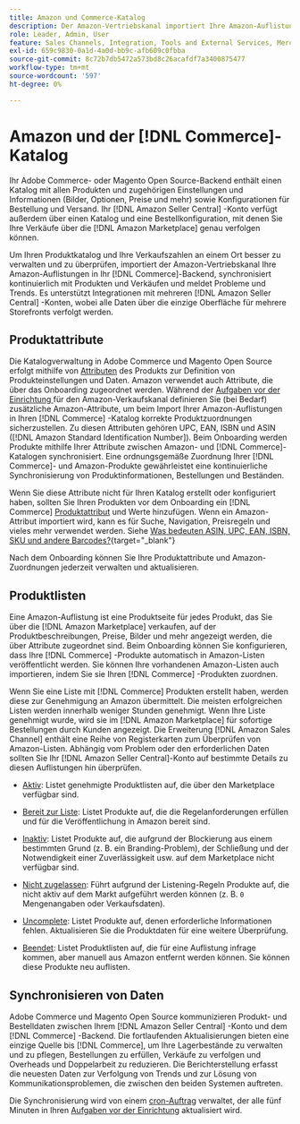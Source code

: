 ```yaml
---
title: Amazon und Commerce-Katalog
description: Der Amazon-Vertriebskanal importiert Ihre Amazon-Auflistungen in Ihr Commerce-Backend und synchronisiert sie kontinuierlich mit Produkten und Verkäufen.
role: Leader, Admin, User
feature: Sales Channels, Integration, Tools and External Services, Merchandising, Catalog Management
exl-id: 659c9830-0a1d-4a0d-bb9c-afb609c0fbba
source-git-commit: 8c72b7db5472a573bd8c26acafdf7a3400875477
workflow-type: tm+mt
source-wordcount: '597'
ht-degree: 0%

---
```


# Amazon und der [!DNL Commerce]-Katalog

Ihr Adobe Commerce- oder Magento Open Source-Backend enthält einen Katalog mit allen Produkten und zugehörigen Einstellungen und Informationen (Bilder, Optionen, Preise und mehr) sowie Konfigurationen für Bestellung und Versand. Ihr [!DNL Amazon Seller Central] -Konto verfügt außerdem über einen Katalog und eine Bestellkonfiguration, mit denen Sie Ihre Verkäufe über die [!DNL Amazon Marketplace] genau verfolgen können.

Um Ihren Produktkatalog und Ihre Verkaufszahlen an einem Ort besser zu verwalten und zu überprüfen, importiert der Amazon-Vertriebskanal Ihre Amazon-Auflistungen in Ihr [!DNL Commerce]-Backend, synchronisiert kontinuierlich mit Produkten und Verkäufen und meldet Probleme und Trends. Es unterstützt Integrationen mit mehreren [!DNL Amazon Seller Central] -Konten, wobei alle Daten über die einzige Oberfläche für mehrere Storefronts verfolgt werden.

## Produktattribute

Die Katalogverwaltung in Adobe Commerce und Magento Open Source erfolgt mithilfe von [Attributen](https://experienceleague.adobe.com/docs/commerce-admin/catalog/product-attributes/product-attributes.html) des Produkts zur Definition von Produkteinstellungen und Daten. Amazon verwendet auch Attribute, die über das Onboarding zugeordnet werden. Während der [Aufgaben vor der Einrichtung ](./amazon-pre-setup-tasks.md) für den Amazon-Verkaufskanal definieren Sie (bei Bedarf) zusätzliche Amazon-Attribute, um beim Import Ihrer Amazon-Auflistungen in Ihren [!DNL Commerce] -Katalog korrekte Produktzuordnungen sicherzustellen. Zu diesen Attributen gehören UPC, EAN, ISBN und ASIN ([!DNL Amazon Standard Identification Number]). Beim Onboarding werden Produkte mithilfe Ihrer Attribute zwischen Amazon- und [!DNL Commerce]-Katalogen synchronisiert. Eine ordnungsgemäße Zuordnung Ihrer [!DNL Commerce]- und Amazon-Produkte gewährleistet eine kontinuierliche Synchronisierung von Produktinformationen, Bestellungen und Beständen.

Wenn Sie diese Attribute nicht für Ihren Katalog erstellt oder konfiguriert haben, sollten Sie Ihren Produkten vor dem Onboarding ein [!DNL Commerce] [Produktattribut](https://experienceleague.adobe.com/docs/commerce-admin/catalog/product-attributes/product-attributes.html) und Werte hinzufügen. Wenn ein Amazon-Attribut importiert wird, kann es für Suche, Navigation, Preisregeln und vieles mehr verwendet werden. Siehe [Was bedeuten ASIN, UPC, EAN, ISBN, SKU und andere Barcodes?](https://sellerskills.com/multi-channel-operations/what-asin-upc-ean-isbn-sku-and-other-barcodes-mean/#what-is-isbn-number){target="_blank"}

Nach dem Onboarding können Sie Ihre Produktattribute und Amazon-Zuordnungen jederzeit verwalten und aktualisieren.

## Produktlisten

Eine Amazon-Auflistung ist eine Produktseite für jedes Produkt, das Sie über die [!DNL Amazon Marketplace] verkaufen, auf der Produktbeschreibungen, Preise, Bilder und mehr angezeigt werden, die über Attribute zugeordnet sind. Beim Onboarding können Sie konfigurieren, dass Ihre [!DNL Commerce] -Produkte automatisch in Amazon-Listen veröffentlicht werden. Sie können Ihre vorhandenen Amazon-Listen auch importieren, indem Sie sie Ihren [!DNL Commerce] -Produkten zuordnen.

Wenn Sie eine Liste mit [!DNL Commerce] Produkten erstellt haben, werden diese zur Genehmigung an Amazon übermittelt. Die meisten erfolgreichen Listen werden innerhalb weniger Stunden genehmigt. Wenn Ihre Liste genehmigt wurde, wird sie im [!DNL Amazon Marketplace] für sofortige Bestellungen durch Kunden angezeigt. Die Erweiterung [!DNL Amazon Sales Channel] enthält eine Reihe von Registerkarten zum Überprüfen von Amazon-Listen. Abhängig vom Problem oder den erforderlichen Daten sollten Sie Ihr [!DNL Amazon Seller Central]-Konto auf bestimmte Details zu diesen Auflistungen hin überprüfen.

- [Aktiv](./active-listings.md): Listet genehmigte Produktlisten auf, die über den Marketplace verfügbar sind.

- [ Bereit zur Liste](./ready-to-list.md): Listet Produkte auf, die die Regelanforderungen erfüllen und für die Veröffentlichung in Amazon bereit sind.

- [Inaktiv](./inactive-listings.md): Listet Produkte auf, die aufgrund der Blockierung aus einem bestimmten Grund (z. B. ein Branding-Problem), der Schließung und der Notwendigkeit einer Zuverlässigkeit usw. auf dem Marketplace nicht verfügbar sind.

- [Nicht zugelassen](./ineligible-listings.md): Führt aufgrund der Listening-Regeln Produkte auf, die nicht aktiv auf dem Markt aufgeführt werden können (z. B. `0` Mengenangaben oder Verkaufsdaten).

- [Uncomplete](./incomplete-listings.md): Listet Produkte auf, denen erforderliche Informationen fehlen. Aktualisieren Sie die Produktdaten für eine weitere Überprüfung.

- [Beendet](./ended-listings.md): Listet Produktlisten auf, die für eine Auflistung infrage kommen, aber manuell aus Amazon entfernt werden können. Sie können diese Produkte neu auflisten.

## Synchronisieren von Daten

Adobe Commerce und Magento Open Source kommunizieren Produkt- und Bestelldaten zwischen Ihrem [!DNL Amazon Seller Central] -Konto und dem [!DNL Commerce] -Backend. Die fortlaufenden Aktualisierungen bieten eine einzige Quelle bis [!DNL Commerce], um Ihre Lagerbestände zu verwalten und zu pflegen, Bestellungen zu erfüllen, Verkäufe zu verfolgen und Overheads und Doppelarbeit zu reduzieren. Die Berichterstellung erfasst die neuesten Daten zur Verfolgung von Trends und zur Lösung von Kommunikationsproblemen, die zwischen den beiden Systemen auftreten.

Die Synchronisierung wird von einem [cron-Auftrag](https://experienceleague.adobe.com/docs/commerce-admin/systems/tools/cron.html) verwaltet, der alle fünf Minuten in Ihren [Aufgaben vor der Einrichtung](./amazon-pre-setup-tasks.md) aktualisiert wird.
